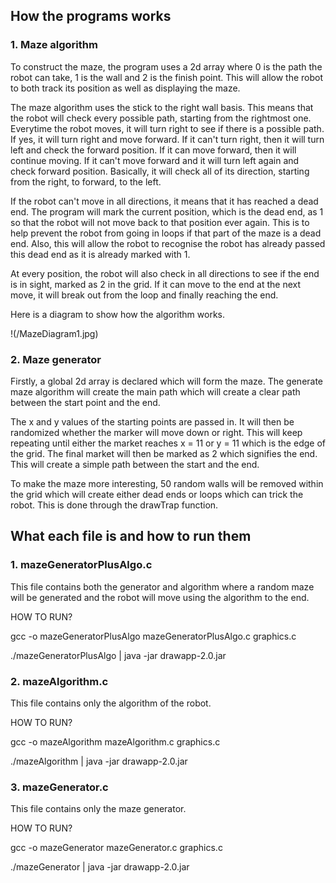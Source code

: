 ## How the programs works

### 1. Maze algorithm

To construct the maze, the program uses a 2d array where 0 is the path the robot can take, 1 is the wall and 2 is the finish point. This will allow the robot to both track its position as well as displaying the maze.

The maze algorithm uses the stick to the right wall basis. This means that the robot will check every possible path, starting from the rightmost one. Everytime the robot moves, it will turn right to see if there is a possible path. If yes, it will turn right and move forward. If it can't turn right, then it will turn left and check the forward position. If it can move forward, then it will continue moving. If it can't move forward and it will turn left again and check forward position. Basically, it will check all of its direction, starting from the right, to forward, to the left.

If the robot can't move in all directions, it means that it has reached a dead end. The program will mark the current position, which is the dead end, as 1 so that the robot will not move back to that position ever again. This is to help prevent the robot from going in loops if that part of the maze is a dead end. Also, this will allow the robot to recognise the robot has already passed this dead end as it is already marked with 1.

At every position, the robot will also check in all directions to see if the end is in sight, marked as 2 in the grid. If it can move to the end at the next move, it will break out from the loop and finally reaching the end.

Here is a diagram to show how the algorithm works.

!(/MazeDiagram1.jpg)

### 2. Maze generator

Firstly, a global 2d array is declared which will form the maze. The generate maze algorithm will create the main path which will create a clear path between the start point and the end.

The x and y values of the starting points are passed in. It will then be randomized whether the marker will move down or right. This will keep repeating until either the market reaches x = 11 or y = 11 which is the edge of the grid. The final market will then be marked as 2 which signifies the end. This will create a simple path between the start and the end.

To make the maze more interesting, 50 random walls will be removed within the grid which will create either dead ends or loops which can trick the robot. This is done through the drawTrap function.

## What each file is and how to run them

### 1. mazeGeneratorPlusAlgo.c
This file contains both the generator and algorithm where a random maze will be generated and the robot will move using the algorithm to the end.

HOW TO RUN?

gcc -o mazeGeneratorPlusAlgo mazeGeneratorPlusAlgo.c graphics.c

./mazeGeneratorPlusAlgo | java -jar drawapp-2.0.jar

### 2. mazeAlgorithm.c
This file contains only the algorithm of the robot.

HOW TO RUN?

gcc -o mazeAlgorithm mazeAlgorithm.c graphics.c

./mazeAlgorithm | java -jar drawapp-2.0.jar

### 3. mazeGenerator.c
This file contains only the maze generator.

HOW TO RUN?

gcc -o mazeGenerator mazeGenerator.c graphics.c

./mazeGenerator | java -jar drawapp-2.0.jar
